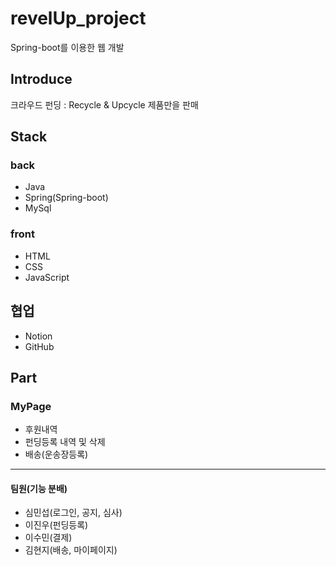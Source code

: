 # revelUp_project
Spring-boot를 이용한 웹 개발

## Introduce
크라우드 펀딩 : Recycle & Upcycle 제품만을 판매

## Stack
### back
- Java
- Spring(Spring-boot)
- MySql
### front
- HTML
- CSS
- JavaScript

## 협업
- Notion
- GitHub
  
## Part
### MyPage
- 후원내역
- 펀딩등록 내역 및 삭제
- 배송(운송장등록)
------------
#### 팀원(기능 분배)
- 심민섭(로그인, 공지, 심사)
- 이진우(펀딩등록)
- 이수민(결제)
- 김현지(배송, 마이페이지)
